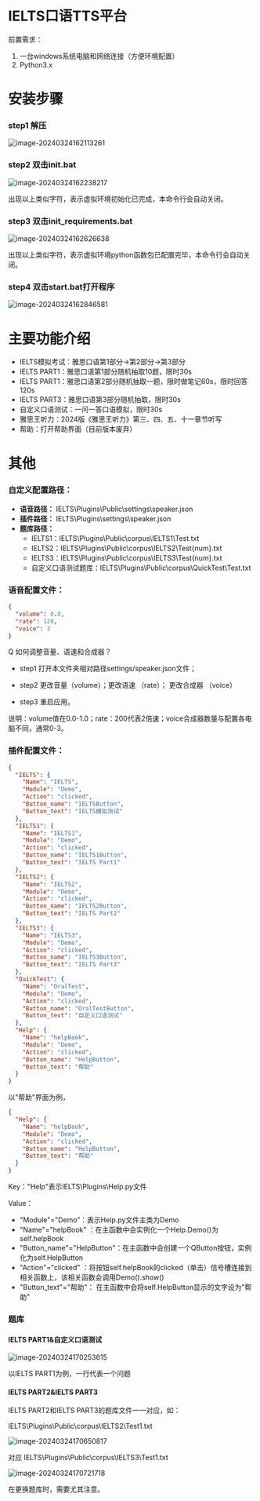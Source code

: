 # IELTS口语TTS平台

前置需求：

1. 一台windows系统电脑和网络连接（方便环境配置）
2. Python3.x

# 安装步骤

### step1 解压

![image-20240324162113261](images//image-20240324162113261.png)

### step2 双击init.bat

![image-20240324162238217](images//image-20240324162238217.png)

出现以上类似字符，表示虚拟环境初始化已完成，本命令行会自动关闭。

### step3 双击init_requirements.bat

![image-20240324162626638](images//image-20240324162626638.png)

出现以上类似字符，表示虚拟环境python函数包已配置完毕，本命令行会自动关闭。

### step4 双击start.bat打开程序

![image-20240324162846581](images//image-20240324162846582.png)



# 主要功能介绍

- IELTS模拟考试：雅思口语第1部分->第2部分->第3部分
- IELTS PART1：雅思口语第1部分随机抽取10题，限时30s
- IELTS PART1：雅思口语第2部分随机抽取一题，限时做笔记60s，限时回答120s
- IELTS PART3：雅思口语第3部分随机抽取，限时30s
- 自定义口语测试：一问一答口语模拟，限时30s
- 雅思王听力：2024版《雅思王听力》第三、四、五、十一章节听写
- 帮助：打开帮助界面（目前版本废弃）



# 其他

### 自定义配置路径：

- **语音路径：** IELTS\Plugins\Public\settings\speaker.json
- **插件路径：** IELTS\Plugins\settings\speaker.json
- **题库路径：**
  - IELTS1：IELTS\Plugins\Public\corpus\IELTS1\Test.txt
  - IELTS2：IELTS\Plugins\Public\corpus\IELTS2\Test{num}.txt
  - IELTS3：IELTS\Plugins\Public\corpus\IELTS3\Test{num}.txt
  - 自定义口语测试题库：IELTS\Plugins\Public\corpus\QuickTest\Test.txt

### 语音配置文件：

```json
{
  "volume": 0.8,
  "rate": 120,
  "voice": 3
}
```

Q 如何调整音量、语速和合成器？

- step1 打开本文件夹相对路径settings/speaker.json文件；

- step2 更改音量（volume）；更改语速 （rate）； 更改合成器 （voice）
- step3 重启应用。

说明：volume值在0.0-1.0；rate：200代表2倍速；voice合成器数量与配置各电脑不同，通常0-3。

### 插件配置文件：

```json
{
  "IELTS": {
    "Name": "IELTS",
    "Module": "Demo",
    "Action": "clicked",
    "Button_name": "IELTSButton",
    "Button_text": "IELTS模拟测试"
  },
  "IELTS1": {
    "Name": "IELTS1",
    "Module": "Demo",
    "Action": "clicked",
    "Button_name": "IELTS1Button",
    "Button_text": "IELTS Part1"
  },
  "IELTS2": {
    "Name": "IELTS2",
    "Module": "Demo",
    "Action": "clicked",
    "Button_name": "IELTS2Button",
    "Button_text": "IELTS Part2"
  },
  "IELTS3": {
    "Name": "IELTS3",
    "Module": "Demo",
    "Action": "clicked",
    "Button_name": "IELTS3Button",
    "Button_text": "IELTS Part3"
  },
  "QuickTest": {
    "Name": "OralTest",
    "Module": "Demo",
    "Action": "clicked",
    "Button_name": "OralTestButton",
    "Button_text": "自定义口语测试"
  },
  "Help": {
    "Name": "helpBook",
    "Module": "Demo",
    "Action": "clicked",
    "Button_name": "HelpButton",
    "Button_text": "帮助"
  }
}
```

以"帮助"界面为例，

```json
{
  "Help": {
    "Name": "helpBook",
    "Module": "Demo",
    "Action": "clicked",
    "Button_name": "HelpButton",
    "Button_text": "帮助"
  }
}
```

Key："Help"表示IELTS\Plugins\Help.py文件

Value：

- "Module"="Demo"：表示Help.py文件主类为Demo
- "Name"="helpBook" ：在主函数中会实例化一个Help.Demo()为self.helpBook
- "Button_name"="HelpButton"：在主函数中会创建一个QButton按钮，实例化为self.HelpButton
- "Action"="clicked" ：将按钮self.helpBook的clicked（单击）信号槽连接到相关函数上，该相关函数会调用Demo().show()
- "Button_text"="帮助"： 在主函数中会将self.HelpButton显示的文字设为"帮助"

### 题库

#### IELTS PART1&自定义口语测试

![image-20240324170253615](images//image-20240324170253615.png)

以IELTS PART1为例，一行代表一个问题

#### IELTS PART2&IELTS PART3

IELTS PART2和IELTS PART3的题库文件一一对应，如：

IELTS\Plugins\Public\corpus\IELTS2\Test1.txt

![image-20240324170650817](images//image-20240324170650817.png)

对应 IELTS\Plugins\Public\corpus\IELTS3\Test1.txt

![image-20240324170721718](images//image-20240324170721718.png)

在更换题库时，需要尤其注意。
